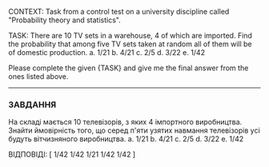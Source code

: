 CONTEXT:
Task from a control test on a university discipline called "Probability theory and statistics".

TASK:
There are 10 TV sets in a warehouse, 4 of which are imported. Find the probability that among five TV sets taken at random all of them will be of domestic production.
a. 1/21
b. 4/21
c. 2/5
d. 3/22
e. 1/42

Please complete the given {TASK} and give me the final answer from the ones listed above.

---

### ЗАВДАННЯ

На складі мається 10 телевізорів, з яких 4 імпортного виробництва. Знайти ймовірність того, що серед п'яти узятих навмання телевізорів усі будуть вітчизняного виробництва.
a. 1/21
b. 4/21
c. 2/5
d. 3/22
e. 1/42

ВІДПОВІДІ: [
1/42
1/42
1/21
1/42
1/42
]
